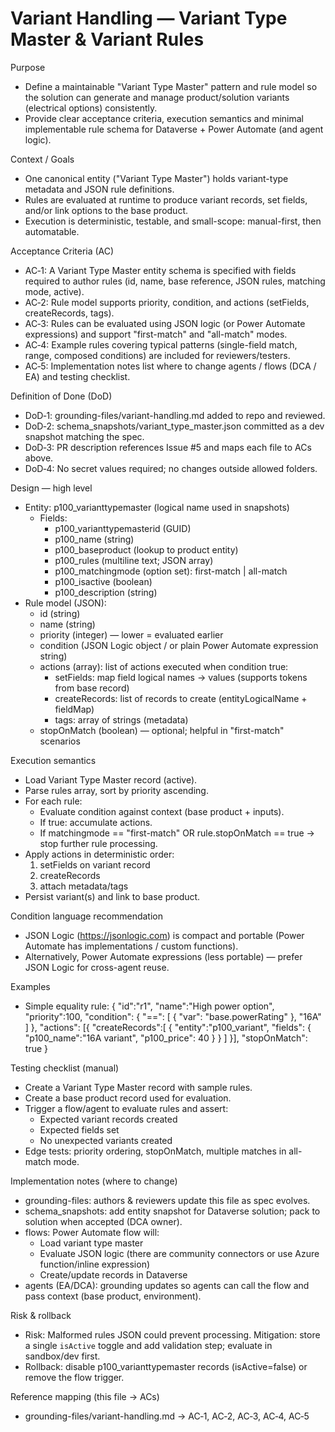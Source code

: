 # Variant Handling — Variant Type Master & Variant Rules

Purpose
- Define a maintainable "Variant Type Master" pattern and rule model so the solution can generate and manage product/solution variants (electrical options) consistently.
- Provide clear acceptance criteria, execution semantics and minimal implementable rule schema for Dataverse + Power Automate (and agent logic).

Context / Goals
- One canonical entity ("Variant Type Master") holds variant-type metadata and JSON rule definitions.
- Rules are evaluated at runtime to produce variant records, set fields, and/or link options to the base product.
- Execution is deterministic, testable, and small-scope: manual-first, then automatable.

Acceptance Criteria (AC)
- AC‑1: A Variant Type Master entity schema is specified with fields required to author rules (id, name, base reference, JSON rules, matching mode, active).
- AC‑2: Rule model supports priority, condition, and actions (setFields, createRecords, tags).
- AC‑3: Rules can be evaluated using JSON logic (or Power Automate expressions) and support "first-match" and "all-match" modes.
- AC‑4: Example rules covering typical patterns (single-field match, range, composed conditions) are included for reviewers/testers.
- AC‑5: Implementation notes list where to change agents / flows (DCA / EA) and testing checklist.

Definition of Done (DoD)
- DoD‑1: grounding-files/variant-handling.md added to repo and reviewed.
- DoD‑2: schema_snapshots/variant_type_master.json committed as a dev snapshot matching the spec.
- DoD‑3: PR description references Issue #5 and maps each file to ACs above.
- DoD‑4: No secret values required; no changes outside allowed folders.

Design — high level
- Entity: p100_varianttypemaster (logical name used in snapshots)
  - Fields:
    - p100_varianttypemasterid (GUID)
    - p100_name (string)
    - p100_baseproduct (lookup to product entity)
    - p100_rules (multiline text; JSON array)
    - p100_matchingmode (option set): first-match | all-match
    - p100_isactive (boolean)
    - p100_description (string)
- Rule model (JSON):
  - id (string)
  - name (string)
  - priority (integer) — lower = evaluated earlier
  - condition (JSON Logic object / or plain Power Automate expression string)
  - actions (array): list of actions executed when condition true:
    - setFields: map field logical names -> values (supports tokens from base record)
    - createRecords: list of records to create (entityLogicalName + fieldMap)
    - tags: array of strings (metadata)
  - stopOnMatch (boolean) — optional; helpful in "first-match" scenarios

Execution semantics
- Load Variant Type Master record (active).
- Parse rules array, sort by priority ascending.
- For each rule:
  - Evaluate condition against context (base product + inputs).
  - If true: accumulate actions.
  - If matchingmode == "first-match" OR rule.stopOnMatch == true -> stop further rule processing.
- Apply actions in deterministic order:
  1) setFields on variant record
  2) createRecords
  3) attach metadata/tags
- Persist variant(s) and link to base product.

Condition language recommendation
- JSON Logic (https://jsonlogic.com) is compact and portable (Power Automate has implementations / custom functions).
- Alternatively, Power Automate expressions (less portable) — prefer JSON Logic for cross-agent reuse.

Examples
- Simple equality rule:
  {
    "id":"r1",
    "name":"High power option",
    "priority":100,
    "condition": { "==": [ { "var": "base.powerRating" }, "16A" ] },
    "actions": [{ "createRecords":[ { "entity":"p100_variant", "fields": { "p100_name":"16A variant", "p100_price": 40 } } ] }],
    "stopOnMatch": true
  }

Testing checklist (manual)
- Create a Variant Type Master record with sample rules.
- Create a base product record used for evaluation.
- Trigger a flow/agent to evaluate rules and assert:
  - Expected variant records created
  - Expected fields set
  - No unexpected variants created
- Edge tests: priority ordering, stopOnMatch, multiple matches in all-match mode.

Implementation notes (where to change)
- grounding-files: authors & reviewers update this file as spec evolves.
- schema_snapshots: add entity snapshot for Dataverse solution; pack to solution when accepted (DCA owner).
- flows: Power Automate flow will:
  - Load variant type master
  - Evaluate JSON logic (there are community connectors or use Azure function/inline expression)
  - Create/update records in Dataverse
- agents (EA/DCA): grounding updates so agents can call the flow and pass context (base product, environment).

Risk & rollback
- Risk: Malformed rules JSON could prevent processing. Mitigation: store a single `isActive` toggle and add validation step; evaluate in sandbox/dev first.
- Rollback: disable p100_varianttypemaster records (isActive=false) or remove the flow trigger.

Reference mapping (this file -> ACs)
- grounding-files/variant-handling.md -> AC‑1, AC‑2, AC‑3, AC‑4, AC‑5
